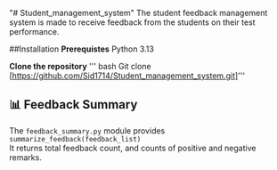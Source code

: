 "# Student_management_system" 
The student feedback management system is made to receive feedback from the students on their test performance.

##Installation
**Prerequistes**
Python 3.13

**Clone the repository**
''' bash 
Git clone [https://github.com/Sid1714/Student_management_system.git]'''

## 📊 Feedback Summary
The `feedback_summary.py` module provides `summarize_feedback(feedback_list)`  
It returns total feedback count, and counts of positive and negative remarks.
